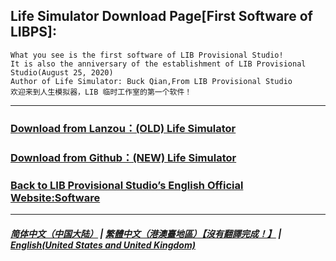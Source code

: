 ## Life Simulator Download Page[First Software of LIBPS]:

 ```
What you see is the first software of LIB Provisional Studio!
It is also the anniversary of the establishment of LIB Provisional Studio(August 25, 2020)
Author of Life Simulator: Buck Qian,From LIB Provisional Studio
欢迎来到人生模拟器，LIB 临时工作室的第一个软件！
```
------------
### [Download from Lanzou：(OLD) Life Simulator](https://mixiaozai.lanzoum.com/Life-Simulator)

### [Download from Github：(NEW) Life Simulator](https://libps.github.io/Life_Simulator.exe)

### [Back to LIB Provisional Studio’s English Official Website:Software](https://libps.github.io/en/Software)
------------
##### [简体中文（中国大陆）](https://libps.github.io/Life_Simulator) | [繁體中文（港澳臺地區）【沒有翻譯完成！】](https://libps.github.io/Life_Simulator/tc/Life_Simulator) | **[English(United States and United Kingdom)](https://libps.github.io/Life_Simulator/en/Life_Simulator)**



